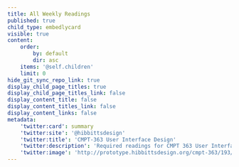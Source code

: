 ```yaml
---
title: All Weekly Readings
published: true
child_type: embedlycard
visible: true
content:
    order:
        by: default
        dir: asc
    items: '@self.children'
    limit: 0
hide_git_sync_repo_link: true
display_child_page_titles: true
display_child_page_titles_link: false
display_content_title: false
display_content_titles_link: false
display_content_links: false
metadata:
    'twitter:card': summary
    'twitter:site': '@hibbittsdesign'
    'twitter:title': 'CMPT-363 User Interface Design'
    'twitter:description': 'Required readings for CMPT 363 User Interface Design at Simon Fraser University'
    'twitter:image': 'http://prototype.hibbittsdesign.org/cmpt-363/193/headerimage/8447615314_85ba7d2b70_o.jpg'
---
```

